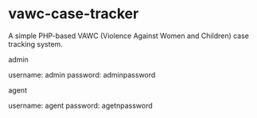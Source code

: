 # vawc-case-tracker
A simple PHP-based VAWC (Violence Against Women and Children) case tracking system.


admin

username: admin
password: adminpassword


agent

username: agent
password: agetnpassword